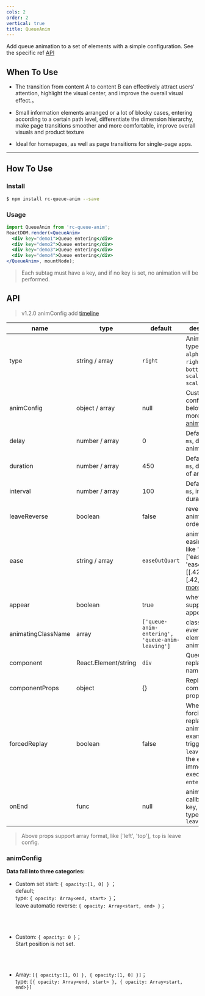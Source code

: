 ```yaml
---
cols: 2
order: 2
vertical: true
title: QueueAnim
---
```


Add queue animation to a set of elements with a simple configuration. See the specific ref [API](/api/queue-anim)

## When To Use

- The transition from content A to content B can effectively attract users' attention, highlight the visual center, and improve the overall visual effect.。

- Small information elements arranged or a lot of blocky cases, entering according to a certain path level, differentiate the dimension hierarchy, make page transitions smoother and more comfortable, improve overall visuals and product texture

- Ideal for homepages, as well as page transitions for single-page apps.

---

## How To Use

### Install

```bash
$ npm install rc-queue-anim --save
```
### Usage

```jsx
import QueueAnim from 'rc-queue-anim';
ReactDOM.render(<QueueAnim>
  <div key="demo1">Queue entering</div>
  <div key="demo2">Queue entering</div>
  <div key="demo3">Queue entering</div>
  <div key="demo4">Queue entering</div>
</QueueAnim>, mountNode);
```
> Each subtag must have a key, and if no key is set, no animation will be performed.

## API

> v1.2.0 animConfig add [timeline](http://react-component.github.io/queue-anim/examples/timeline.html)

| name       | type       | default    | description    |
|------------|----------------|---------|----------------|
| type       | string / array | `right` | Animation type  <br/> `alpha` `left` `right` `top` `bottom` `scale` `scaleBig` `scaleX` `scaleY`|
| animConfig | object / array | null    | Custom config, See below for more details [animConfig](#animConfig) |
| delay      | number / array | 0       | Default unit: `ms`, delay of animation |
| duration   | number / array | 450     | Default unit: `ms`, duration of animation  |
| interval   | number / array | 100     | Default unit: `ms`, interval of duration  |
| leaveReverse | boolean      | false   | 	reverse animation order at leave |
| ease       | string / array | `easeOutQuart` | animation easing config like 'ease', ['easeIn', 'easeOut'], [[.42,0,.58,1], [.42,0,.58,1]], [more](http://julian.com/research/velocity/#easing) |
| appear     | boolean        | true    | whether support appear anim    |
| animatingClassName | array | `['queue-anim-entering', 'queue-anim-leaving']` | className to every element of animating |
| component  | React.Element/string | `div` | QueueAnim replaced tag name |
| componentProps | object | {} | Replaced component props |
| forcedReplay | boolean | false | Whether to forcibly replay the animation, for example: trigger the `leave` when the `enter`, and immediately execute the `enter`. |
| onEnd      | func   | null  | animation end callback({ key, type }); type: `enter` or `leave` |

> Above props support array format, like \['left', 'top'\], `top` is leave config.

### animConfig

**Data fall into three categories:**

- Custom set start: `{ opacity:[1, 0] }` ；
<br/> default;
<br/>type: `{ opacity: Array<end, start> }`；
<br/>leave automatic reverse: `{ opacity: Array<start, end> }`；
<br/>
<br/>

- Custom: `{ opacity: 0 }`；
<br/> Start position is not set.
<br/>
<br/>

- Array: `[{ opacity:[1, 0] }, { opacity:[1, 0] }]`；
<br/> type: `[{ opacity: Array<end, start> }, { opacity: Array<start, end>}]`